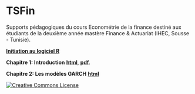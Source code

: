 # TSFin
Supports pédagogiques du cours Econométrie de la finance destiné aux étudiants de la deuxième année mastère Finance &amp; Actuariat (IHEC, Sousse - Tunisie).

[__Initiation au logiciel R__](https://github.com/Hamrita/Statistique-Mathematique/tree/main/Initiation%20R)

__Chapitre 1: Introduction__   [__html__](https://rpubs.com/Sioud/827012),  [__pdf__](https://github.com/Hamrita/TSFin/blob/main/Chap1/Chap1_TSFin.pdf).

__Chapitre 2: Les modèles GARCH__  [__html__](https://rpubs.com/Sioud/829906)






<a rel="license" href="http://creativecommons.org/licenses/by-nc-sa/4.0/"><img alt="Creative Commons License" style="border-width:0" src="https://i.creativecommons.org/l/by-nc-sa/4.0/88x31.png" /></a><br /><span xmlns:dct="http://purl.org/dc/terms/" href="http://purl.org/dc/dcmitype/Text" property="dct:title" rel="dct:type">
